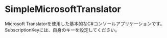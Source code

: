 # SimpleMicrosoftTranslator
Microsoft Translatorを使用した基本的なC#コンソールアプリケーションです。
SubscriptionKeyには、自身のキーを設定してください。
